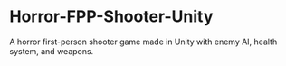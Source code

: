 # Horror-FPP-Shooter-Unity
 A horror first-person shooter game made in Unity with enemy AI, health system, and weapons.
